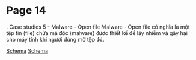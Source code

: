 # Page 14

 .
Case studies 5 - Malware - Open file
Malware - Open file có nghĩa là một tệp tin (file) chứa mã độc (malware) được thiết kế để lây nhiễm và gây hại cho máy tính khi người dùng mở tệp đó.

[Schema](page_14_img_0.png)
[Schema](page_14_img_1.png)

